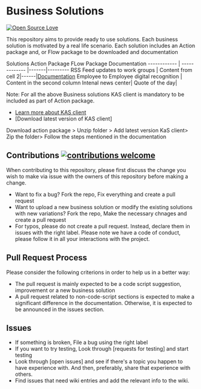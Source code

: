 # Business Solutions 
[![Open Source Love](https://badges.frapsoft.com/os/v1/open-source.svg?v=103)](https://docs.microsoft.com/en-us/kaizala/partnerdocs/customerticketingsolution)

This repository aims to provide ready to use solutions. Each business solution is motivated by a real life scenario. Each solution includes an Action package and, or Flow package to be downloaded and documentation

Solutions
Action Package
FLow Package
Documentation
------------ | ------------- |-------|---------
RSS Feed updates to work groups | Content from cell 2|------|[Documentation](https://github.com/KeerthiKuthati/TestDemo/blob/master/RSSFeedupdates.md)
Employee to Employee digital recognition | Content in the second column
Intenal news center|
Quote of the day|

Note: For all the above Business solutions KAS client is mandatory to be included as part of Action package. 
* [Learn more about KAS client](https://github.com/MicrosoftDocs/kaizala-docs/tree/master/Articles/Actions/KASClient)
* [Download latest version of KAS client] 

Download action package > Unzip folder > Add latest version KaS client> Zip the folder> Follow the steps mentioned in the documentation 

## Contributions [![contributions welcome](https://img.shields.io/badge/contributions-welcome-brightgreen.svg?style=flat)](https://github.com/KeerthiKuthati/TestDemo/pulls)

When contributing to this repository, please first discuss the change you wish to make via issue with the owners of this repository before making a change. 
* Want to fix a bug?  Fork the repo, Fix everything and create a pull request
* Want to upload a new business solution or modify the existing solutions with new variations? Fork the repo, Make the necessary chnages and create a pull request
* For typos, please do not create a pull request. Instead, declare them in issues with the right label.
Please note we have a code of conduct, please follow it in all your interactions with the project.

## Pull Request Process
Please consider the following criterions in order to help us in a better way:
* The pull request is mainly expected to be a code script suggestion, improvement or a new business solution
* A pull request related to non-code-script sections is expected to make a significant difference in the documentation. Otherwise, it is expected to be announced in the issues section.

## Issues
* If something is broken, File a bug using the right label
* If you want to try testing,  Look through [requests for testing] and start testing
* Look through [open issues] and see if there's a topic  you happen to have experience with. And then, preferably, share that experience with others.
* Find issues that need wiki entries and add the relevant info to the wiki.

